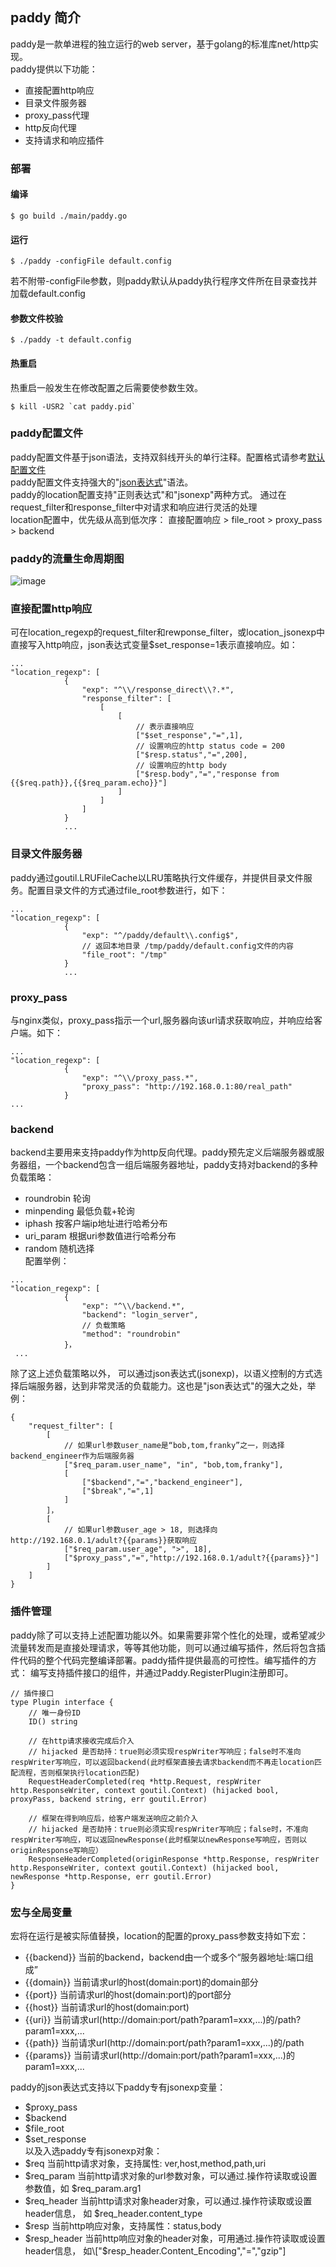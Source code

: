 ## paddy 简介  
paddy是一款单进程的独立运行的web server，基于golang的标准库net/http实现。   
paddy提供以下功能：  
* 直接配置http响应
* 目录文件服务器
* proxy_pass代理
* http反向代理
* 支持请求和响应插件   
   
### 部署
#### 编译  
```
$ go build ./main/paddy.go
```
#### 运行  
```
$ ./paddy -configFile default.config
```
若不附带-configFile参数，则paddy默认从paddy执行程序文件所在目录查找并加载default.config  
#### 参数文件校验
```
$ ./paddy -t default.config
```
#### 热重启
热重启一般发生在修改配置之后需要使参数生效。  
```
$ kill -USR2 `cat paddy.pid`
```
   
### paddy配置文件
paddy配置文件基于json语法，支持双斜线开头的单行注释。配置格式请参考[默认配置文件](https://github.com/truexf/paddy/blob/master/default.config)   
paddy配置文件支持强大的"[json表达式](https://github.com/truexf/goutil/tree/master/jsonexp)"语法。  
paddy的location配置支持"正则表达式"和"jsonexp"两种方式。  通过在request_filter和response_filter中对请求和响应进行灵活的处理  
location配置中，优先级从高到低次序： 直接配置响应 > file_root > proxy_pass > backend   
   
### paddy的流量生命周期图  
![image](https://github.com/truexf/paddy/blob/master/lifetime.jpg)  
   
### 直接配置http响应  
可在location_regexp的request_filter和rewponse_filter，或location_jsonexp中直接写入http响应，json表达式变量$set_response=1表示直接响应。如：  
```
...
"location_regexp": [
			{
				"exp": "^\\/response_direct\\?.*",
				"response_filter": [
					[
						[
							// 表示直接响应
							["$set_response","=",1],
							// 设置响应的http status code = 200
							["$resp.status","=",200],
							// 设置响应的http body
							["$resp.body","=","response from {{$req.path}},{{$req_param.echo}}"]
						]
					]
				]
			}
            ...

```
   
### 目录文件服务器
paddy通过goutil.LRUFileCache以LRU策略执行文件缓存，并提供目录文件服务。配置目录文件的方式通过file_root参数进行，如下：  
```
...
"location_regexp": [			
			{
				"exp": "^/paddy/default\\.config$",
				// 返回本地目录 /tmp/paddy/default.config文件的内容
				"file_root": "/tmp"
			}
            ...
```
   
### proxy_pass
与nginx类似，proxy_pass指示一个url,服务器向该url请求获取响应，并响应给客户端。如下：  
```
...
"location_regexp": [
			{
				"exp": "^\\/proxy_pass.*",
				"proxy_pass": "http://192.168.0.1:80/real_path"
			}
...
```
   
### backend
backend主要用来支持paddy作为http反向代理。paddy预先定义后端服务器或服务器组，一个backend包含一组后端服务器地址，paddy支持对backend的多种负载策略：  
* roundrobin  轮询
* minpending  最低负载+轮询
* iphash 按客户端ip地址进行哈希分布
* uri_param 根据uri参数值进行哈希分布
* random 随机选择  
配置举例：   
```
...
"location_regexp": [
			{
				"exp": "^\\/backend.*",
				"backend": "login_server",
				// 负载策略
				"method": "roundrobin"
			}，
 ...
```
除了这上述负载策略以外， 可以通过json表达式(jsonexp)，以语义控制的方式选择后端服务器，达到非常灵活的负载能力。这也是"json表达式"的强大之处，举例：
```
{
	"request_filter": [
		[
			// 如果url参数user_name是“bob,tom,franky”之一，则选择backend_engineer作为后端服务器
			["$req_param.user_name", "in", "bob,tom,franky"],
			[
				["$backend","=","backend_engineer"],
				["$break","=",1]
			]
		]，
		[
			// 如果url参数user_age > 18, 则选择向http://192.168.0.1/adult?{{params}}获取响应
			["$req_param.user_age", ">", 18],
			["$proxy_pass","=","http://192.168.0.1/adult?{{params}}"]
		]
	]
}
```
   
### 插件管理  
paddy除了可以支持上述配置功能以外。如果需要非常个性化的处理，或希望减少流量转发而是直接处理请求，等等其他功能，则可以通过编写插件，然后将包含插件代码的整个代码完整编译部署。paddy插件提供最高的可控性。编写插件的方式： 编写支持插件接口的组件，并通过Paddy.RegisterPlugin注册即可。  
```
// 插件接口
type Plugin interface {
	// 唯一身份ID
	ID() string

	// 在http请求接收完成后介入
	// hijacked 是否劫持：true则必须实现respWriter写响应；false时不准向respWriter写响应，可以返回backend(此时框架直接去请求backend而不再走location匹配流程，否则框架执行location匹配)
	RequestHeaderCompleted(req *http.Request, respWriter http.ResponseWriter, context goutil.Context) (hijacked bool, proxyPass, backend string, err goutil.Error)

	// 框架在得到响应后，给客户端发送响应之前介入
	// hijacked 是否劫持：true则必须实现respWriter写响应；false时，不准向respWriter写响应，可以返回newResponse(此时框架以newResponse写响应，否则以originResponse写响应）
	ResponseHeaderCompleted(originResponse *http.Response, respWriter http.ResponseWriter, context goutil.Context) (hijacked bool, newResponse *http.Response, err goutil.Error)
}
```
   
### 宏与全局变量   
宏将在运行是被实际值替换，location的配置的proxy_pass参数支持如下宏：  
* {{backend}}  当前的backend，backend由一个或多个“服务器地址:端口组成”
* {{domain}} 当前请求url的host(domain:port)的domain部分
* {{port}} 当前请求url的host(domain:port)的port部分
* {{host}} 当前请求url的host(domain:port)
* {{uri}} 当前请求url(http://domain:port/path?param1=xxx,...)的/path?param1=xxx,...
* {{path}} 当前请求url(http://domain:port/path?param1=xxx,...)的/path
* {{params}} 当前请求url(http://domain:port/path?param1=xxx,...)的param1=xxx,...   
   
paddy的json表达式支持以下paddy专有jsonexp变量：   
* $proxy_pass
* $backend
* $file_root
* $set_response  
以及入选paddy专有jsonexp对象：
* $req  当前http请求对象，支持属性:  ver,host,method,path,uri
* $req_param 当前http请求对象的url参数对象，可以通过.操作符读取或设置参数值，如 $req_param.arg1
* $req_header 当前http请求对象header对象，可以通过.操作符读取或设置header信息， 如 $req_header.content_type
* $resp 当前http响应对象，支持属性：status,body
* $resp_header 当前http响应对象的header对象，可用通过.操作符读取或设置header信息， 如\["$resp_header.Content_Encoding","=","gzip"\]  






